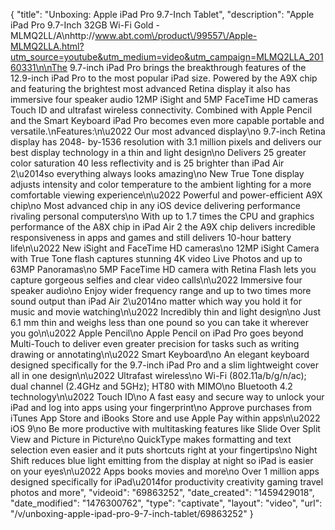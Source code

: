 {
    "title": "Unboxing: Apple iPad Pro 9.7-Inch Tablet",
    "description": "Apple iPad Pro 9.7-Inch 32GB Wi-Fi Gold - MLMQ2LL\/A\nhttp:\/\/www.abt.com\/product\/99557\/Apple-MLMQ2LLA.html?utm_source=youtube&utm_medium=video&utm_campaign=MLMQ2LLA_20160331\n\nThe 9.7-inch iPad Pro brings the breakthrough features of the 12.9-inch iPad Pro to the most popular iPad size. Powered by the A9X chip and featuring the brightest most advanced Retina display it also has immersive four speaker audio 12MP iSight and 5MP FaceTime HD cameras Touch ID and ultrafast wireless connectivity. Combined with Apple Pencil and the Smart Keyboard iPad Pro becomes even more capable portable and versatile.\nFeatures:\n\u2022 Our most advanced display\no 9.7-inch Retina display has 2048- by-1536 resolution with 3.1 million pixels and delivers our best display technology in a thin and light design\no Delivers 25 greater color saturation 40 less reflectivity and is 25 brighter than iPad Air 2\u2014so everything always looks amazing\no New True Tone display adjusts intensity and color temperature to the ambient lighting for a more comfortable viewing experience\n\u2022 Powerful and power-efficient A9X chip\no Most advanced chip in any iOS device delivering performance rivaling personal computers\no With up to 1.7 times the CPU and graphics performance of the A8X chip in iPad Air 2 the A9X chip delivers incredible responsiveness in apps and games and still delivers 10-hour battery life\n\u2022 New iSight and FaceTime HD cameras\no 12MP iSight Camera with True Tone flash captures stunning 4K video Live Photos and up to 63MP Panoramas\no 5MP FaceTime HD camera with Retina Flash lets you capture gorgeous selfies and clear video calls\n\u2022 Immersive four speaker audio\no Enjoy wider frequency range and up to two times more sound output than iPad Air 2\u2014no matter which way you hold it for music and movie watching\n\u2022 Incredibly thin and light design\no Just 6.1 mm thin and weighs less than one pound so you can take it wherever you go\n\u2022 Apple Pencil\no Apple Pencil on iPad Pro goes beyond Multi-Touch to deliver even greater precision for tasks such as writing drawing or annotating\n\u2022 Smart Keyboard\no An elegant keyboard designed specifically for the 9.7-inch iPad Pro and a slim lightweight cover all in one design\n\u2022 Ultrafast wireless\no Wi-Fi (802.11a\/b\/g\/n\/ac); dual channel (2.4GHz and 5GHz); HT80 with MIMO\no Bluetooth 4.2 technology\n\u2022 Touch ID\no A fast easy and secure way to unlock your iPad and log into apps using your fingerprint\no Approve purchases from iTunes App Store and iBooks Store and use Apple Pay within apps\n\u2022 iOS 9\no Be more productive with multitasking features like Slide Over Split View and Picture in Picture\no QuickType makes formatting and text selection even easier and it puts shortcuts right at your fingertips\no Night Shift reduces blue light emitting from the display at night so iPad is easier on your eyes\n\u2022 Apps books movies and more\no Over 1 million apps designed specifically for iPad\u2014for productivity creativity gaming travel photos and more",
    "videoid": "69863252",
    "date_created": "1459429018",
    "date_modified": "1476300762",
    "type": "captivate",
    "layout": "video",
    "url": "\/v\/unboxing-apple-ipad-pro-9-7-inch-tablet\/69863252"
}